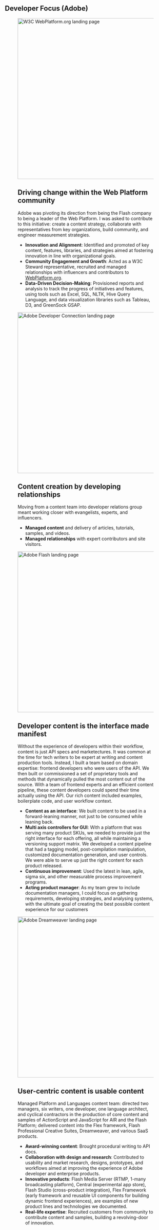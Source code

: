 <section class="portfolio-container" data-md-color-scheme="default">
  <div class="md-content md-grid" data-md-component="content">
  <div class="md-content__inner">
  <div class="mdx-spotlight">
      <h1>Developer Focus (Adobe)</h1>
      <!-- WEB PLATFORM -->
      <figure class="mdx-spotlight__feature">
      <img src="/assets/images/portfolio/webplatform-org_landing_page.png" alt="W3C WebPlatform.org landing page" loading="lazy" width="500">
      <figcaption class="md-typeset">
        <h2><strong>Driving change</strong> within the Web Platform community</h2>
        <p>Adobe was pivoting its direction from being the Flash company to being a leader of the Web Platform. I was asked to contribute to this initiative: create a content strategy, collaborate with representatives from key organizations, build community, and engineer measurement strategies.</p>
        <ul>
          <li><strong>Innovation and Alignment</strong>: Identified and promoted of key content, features, libraries, and strategies aimed at fostering innovation in line with organizational goals.</li>
          <li><strong>Community Engagement and Growth</strong>: Acted as a W3C Steward representative, recruited and managed relationships with influencers and contributors to <a href="https://webplatform.github.io/" target="_blank">WebPlatform.org</a>.</li>
          <li><strong>Data-Driven Decision-Making</strong>: Provisioned reports and analysis to track the progress of initiatives and features, using tools such as Excel, SQL, NLTK, Hive Query Language, and data visualization libraries such as Tableau, D3, and GreenSock GSAP.</li>
        </ul>
      </figcaption>
    </figure>
    <!-- DEVELOPER RELATIONS -->
    <figure class="mdx-spotlight__feature">
      <img src="/assets/images/portfolio/adobe-developer-connection_landing_page.png" alt="Adobe Developer Connection landing page" loading="lazy" width="500">
      <figcaption class="md-typeset">
        <h2>Content creation by <strong>developing relationships</strong></h2>
        <p>Moving from a content team into developer relations group meant working closer with evangelists, experts, and influencers.</p>
        <ul>
          <li><strong>Managed content</strong> and delivery of articles, tutorials, samples, and videos.</li>
          <li><strong>Managed relationships</strong> with expert contributors and site visitors.
        </ul>
      </figcaption>
    </figure>
    <!-- PLATFORM CONTENT -->
    <figure class="mdx-spotlight__feature">
      <img src="/assets/images/portfolio/flash_landing_page.png" alt="Adobe Flash landing page" loading="lazy" width="500">
      <figcaption class="md-typeset">
        <h2>Developer content is <strong>the interface made manifest</strong></h2>
        <p>Without the experience of developers within their workflow, content is just API specs and marketectures. It was common at the time for tech writers to be expert at writing and content production tools. Instead, I built a team based on domain expertise: frontend developers who were users of the API. We then built or commissioned a set of proprietary tools and methods that dynamically pulled the most content out of the source. With a team of frontend experts and an efficient content pipeline, these content developers could spend their time actually using the API. Our rich content included examples, boilerplate code, and user workflow context.</p>
        <ul>
          <li><strong>Content as an interface</strong>: We built content to be used in a forward-leaning manner, not just to be consumed while leaning back.</li>
          <li><strong>Multi axis controllers for GUI</strong>: With a platform that was serving many product SKUs, we needed to provide just the right interface for each offering, all while maintaining a versioning support matrix. We developed a content pipeline that had a tagging model, post-compilation manipulation, customized documentation generation, and user controls. We were able to serve up just the right content for each product released.</li>
          <li><strong>Continuous improvement</strong>: Used the latest in lean, agile, sigma six, and other measurable process improvement programs.</li>
          <li><strong>Acting product manager</strong>: As my team grew to include documentation managers, I could focus on gathering requirements, developing strategies, and analysing systems, with the ultimate goal of creating the best possible content experience for our customers</li>
        <ul>
      </figcaption>
    </figure>
    </figure>
    <!-- PLATFORM CONTENT -->
    <figure class="mdx-spotlight__feature">
      <img src="/assets/images/portfolio/dreamweaver_landing_page.png" alt="Adobe Dreamweaver landing page" loading="lazy" width="500">
      <figcaption class="md-typeset">
        <h2>User-centric content is <strong>usable content</strong></h2>
        <p>Managed Platform and Languages content team: directed two managers, six writers, one developer, one language architect, and cyclical contractors in the production of core content and samples of ActionScript and JavaScript for AIR and the Flash Platform; delivered content into the Flex framework, Flash Professional Creative Suites, Dreamweaver, and various SaaS products.</p>
        <ul>
          <li><strong>Award-winning content</strong>: Brought procedural writing to API docs.</li>
          <li><strong>Collaboration with design and research</strong>: Contributed to usability and market research, designs, prototypes, and workflows aimed at improving the experience of Adobe developer and enterprise products.</li>
          <li><strong>Innovative products</strong>: Flash Media Server (RTMP, 1-many broadcasting platform), Central (experimental app store), Flash Studio (cross-product integration), Flex Framework (early framework and reusable UI components for building dynamic frontend experiences), are examples of new product lines and technologies we documented.</li>
          <li><strong>Real-life expertise</strong>: Recruited customers from community to contribute content and samples, building a revolving-door of innovation.</li>
        <ul>
      </figcaption>
    </figure>
  </div>
  </div>
  </div>
  </section>
